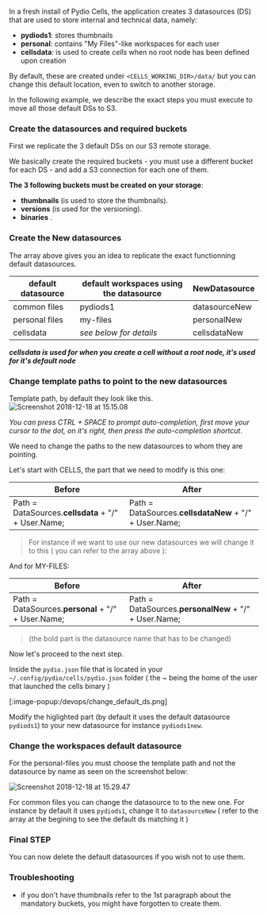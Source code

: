 In a fresh install of Pydio Cells, the application creates 3 datasources (DS) that are used to store internal and technical data, namely:

- **pydiods1**: stores thumbnails
- **personal**: contains "My Files"-like workspaces for each user
- **cellsdata**: is used to create _cells_ when no root node has been defined upon creation

By default, these are created under `<CELLS_WORKING_DIR>/data/` but you can change this default location, even to switch to another storage.

In the following example, we describe the exact steps you must execute to move all those default DSs to S3.

### Create the datasources and required buckets

First we replicate the 3 default DSs on our S3 remote storage.

We basically create the required buckets - you must use a different bucket for each DS - and add a S3 connection for each one of them.

**The 3 following buckets must be created on your storage**:

- **thumbnails** (is used to store the thumbnails).
- **versions** (is used for the versioning).
- **binaries** .

### Create the New datasources

The array above gives you an idea to replicate the exact functionning default datasources.

| **default datasource**  | **default workspaces using the datasource**  | **NewDatasource**  |
|---|---|---|
| common files  | pydiods1  | datasourceNew  |
|  personal files | my-files  | personalNew  |
| cellsdata | *see below for details*|cellsdataNew

**_cellsdata is used for when you create a cell without a root node, it's used for it's default node_**

### Change template paths to point to the new datasources

Template path, by default they look like this.
![Screenshot 2018-12-18 at 15.15.08](https://i.imgur.com/c56ifQB.png)

_You can press CTRL + SPACE to prompt auto-completion, first move your cursor to the dot, on it's right, then press the auto-completion shortcut_.

We need to change the paths to the new datasources to whom they are pointing.

Let's start with CELLS, the part that we need to modify is this one:

| **Before** | **After** |
| --- | --- |
| Path = DataSources.**cellsdata** + "/" + User.Name;  |  Path = DataSources.**cellsdataNew** + "/" + User.Name; |

> For instance if we want to use our new datasources we will change it to this ( you can refer to the array above ):

And for MY-FILES:

| **Before** | **After** |
| --- | --- |
| Path = DataSources.**personal** + "/" + User.Name;  |  Path = DataSources.**personalNew** + "/" + User.Name; |

> (the bold part is the datasource name that has to be changed)

Now let's proceed to the next step.

Inside the `pydio.json` file that is located in your `~/.config/pydio/cells/pydio.json` folder ( the _~_ being the home of the user that launched the cells binary )

[:image-popup:/devops/change_default_ds.png]

Modify the higlighted part (by default it uses the default datasource `pydiods1`) to your new datasource for instance `pydiods1new`.

### Change the workspaces default datasource

For the personal-files you must choose the template path and not the datasource by name as seen on the screenshot below:

![Screenshot 2018-12-18 at 15.29.47](https://i.imgur.com/AsSImrK.png)

For common files you can change the datasource to to the new one.
For instance by default it uses `pydiods1`, change it to `datasourceNew` ( refer to the array at the begining to see the default ds matching it )

### Final STEP

You can now delete the default datasources if you wish not to use them.

### Troubleshooting

- if you don't have thumbnails refer to the 1st paragraph about the mandatory buckets, you might have forgotten to create them.
